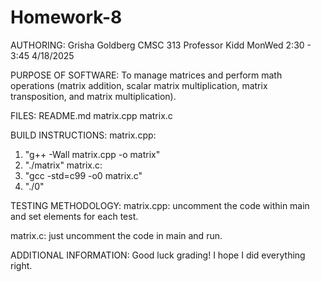 # Homework-8

AUTHORING: 
Grisha Goldberg
CMSC 313
Professor Kidd
MonWed 2:30 - 3:45
4/18/2025

PURPOSE OF SOFTWARE: 
To manage matrices and perform math operations (matrix addition, scalar matrix multiplication, matrix transposition, and matrix multiplication).

FILES: 
README.md
matrix.cpp
matrix.c

BUILD INSTRUCTIONS:
matrix.cpp: 
1. "g++ -Wall matrix.cpp -o matrix"
2. "./matrix"
matrix.c:
1. "gcc -std=c99 -o0 matrix.c"
2. "./0"

TESTING METHODOLOGY:
matrix.cpp: uncomment the code within main and set elements for each test.

matrix.c: just uncomment the code in main and run.

ADDITIONAL INFORMATION:
Good luck grading! I hope I did everything right.
